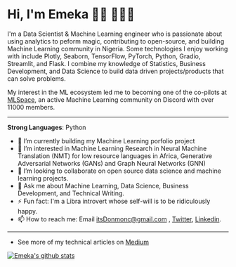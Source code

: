 # Hi, I'm Emeka 👋🏾 👩🏾‍💻

<!--
<img src="https://raw.githubusercontent.com/M0nica/M0nica/master/gh-header-image-cropped.png" alt="banner that says Monica Powell - software engineer, content creator and community organizer alongside a cartoon illustration of Monica"> -->
I'm a Data Scientist & Machine Learning engineer who is passionate about using analytics to peform magic, contributing to open-source, and building Machine Learning community in Nigeria. Some technologies I enjoy working with include Plotly, Seaborn, TensorFlow, PyTorch, Python, Gradio, Streamlit, and Flask. I combine my knowledge of Statistics, Business Development, and Data Science to build data driven projects/products that can solve problems.

My interest in the ML ecosystem led me to becoming one of the co-pilots at <a href="https://twitter.com/mlspace_co/">MLSpace</a>, an active Machine Learning community on Discord with over 11000 members.

------------

**Strong Languages**: Python
  
- 🔭 I’m currently building my Machine Learning porfolio project
- 🌱 I’m interested in Machine Learning Research in Neural Machine Translation (NMT) for low resource languages in Africa, Generative Adversarial Networks (GANs) and Graph Neural Networks (GNN)
- 👯 I’m looking to collaborate on open source data science and machine learning projects.
- 💬 Ask me about Machine Learning, Data Science, Business Development, and Technical Writing.
- ⚡ Fun fact: I'm a Libra introvert whose self-will is to be ridiculously happy.
- 📫 How to reach me: Email itsDonmonc@gmail.com , [Twitter](https://twitter.com/itsDonmonc), [Linkedin](https://www.linkedin.com/in/Donmonc).

--------------

- See more of my technical articles on [Medium](https://medium.com/@itsdonmonc)

[![Emeka's github stats](https://github-readme-stats.vercel.app/api?username=donmonc&show_icons=true&title_color=fff&icon_color=79ff97&text_color=9f9f9f&bg_color=151515)](https://github.com/donmonc/)
